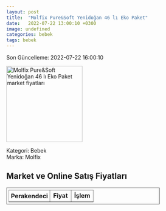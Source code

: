 ```yaml
---
layout: post
title:  "Molfix Pure&Soft Yenidoğan 46 lı Eko Paket"
date:   2022-07-22 13:00:10 +0300
image: undefined
categories: bebek
tags: bebek
---
```


Son Güncelleme: 2022-07-22 16:00:10

<img src="undefined" width="200" alt="Molfix Pure&Soft Yenidoğan 46 lı Eko Paket market fiyatları" />

Kategori: Bebek
<br />
Marka: Molfix

<h2>Market ve Online Satış Fiyatları</h2>

<table border="1" style="padding: 5px;width:80%;">
  <tr>
    <td style="padding: 5px;"><strong>Perakendeci</strong></td>
    <td><strong>Fiyat</strong></td>
    <td><strong>İşlem</strong></td>
  </tr>
  
</table>
